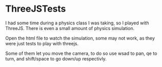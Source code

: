 # ThreeJSTests
I had some time during a physics class I was taking, so I played with ThreeJS. There is even a small amount of physics simulation.

Open the html file to watch the simulation, some may not work, as they were just tests to play with threejs.

Some of them let you move the camera, to do so use wsad to pan, qe to turn, and shift/space to go down/up respectivly.

